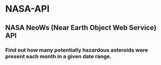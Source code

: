 # NASA-API
NASA NeoWs (Near Earth Object Web Service) API
---
### Find out how many potentially hazardous asteroids were present each month in a given date range.
